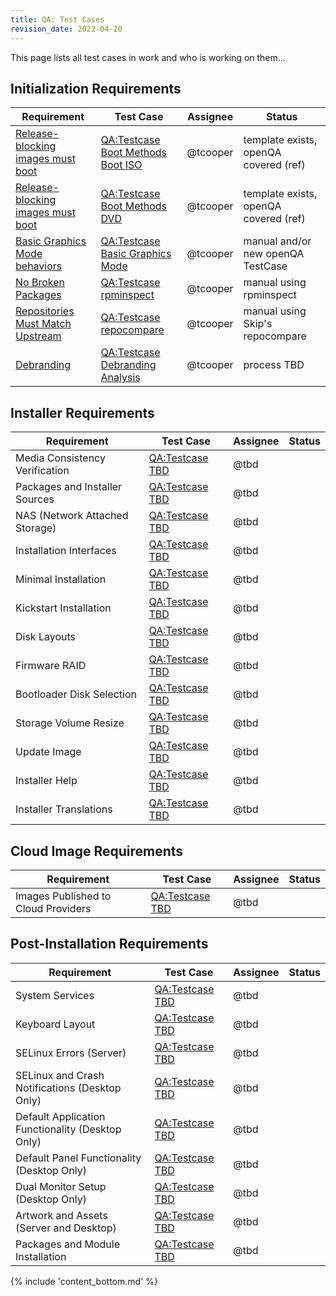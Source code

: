 ```yaml
---
title: QA: Test Cases
revision_date: 2022-04-20
---
```


This page lists all test cases in work and who is working on them...

## Initialization Requirements

| Requirement                                         | Test Case                                                                | Assignee                | Status                                  |
| --------------------------------------------------- | ------------------------------------------------------------------------ | ----------------------- | --------------------------------------- |
| [Release-blocking images must boot](release_criteria.md#release-blocking-images-must-boot) | [QA:Testcase Boot Methods Boot ISO](Testcase_Boot_Methods_Boot_Iso.md) | @tcooper | template exists, openQA covered (ref) |
| [Release-blocking images must boot](release_criteria.md#release-blocking-images-must-boot) | [QA:Testcase Boot Methods DVD](Testcase_Boot_Methods_Dvd.md) | @tcooper | template exists, openQA covered (ref) |
| [Basic Graphics Mode behaviors](release_criteria.md#basic-graphics-mode-behaviors) | [QA:Testcase Basic Graphics Mode](Testcase_Basic_Graphics_Mode.md) | @tcooper | manual and/or new openQA TestCase |
| [No Broken Packages](release_criteria.md#no-broken-packages) | [QA:Testcase rpminspect](Testcase_rpminspect.md) | @tcooper | manual using rpminspect |
| [Repositories Must Match Upstream](release_criteria.md#repositories-must-match-upstream) | [QA:Testcase repocompare](Testcase_repocompare.md) | @tcooper | manual using Skip's repocompare |
| [Debranding](release_criteria.md#debranding) | [QA:Testcase Debranding Analysis](Testcase_Debranding.md) | @tcooper | process TBD |


## Installer Requirements

| Requirement                                         | Test Case                                                                | Assignee                | Status                                  |
| --------------------------------------------------- | ------------------------------------------------------------------------ | ----------------------- | --------------------------------------- |
| Media Consistency Verification                      | [QA:Testcase TBD](Testcase_Template.md)                                  | @tbd                    |                                         |
| Packages and Installer Sources                      | [QA:Testcase TBD](Testcase_Template.md)                                  | @tbd                    |                                         |
| NAS (Network Attached Storage)                      | [QA:Testcase TBD](Testcase_Template.md)                                  | @tbd                    |                                         |
| Installation Interfaces                             | [QA:Testcase TBD](Testcase_Template.md)                                  | @tbd                    |                                         |
| Minimal Installation                                | [QA:Testcase TBD](Testcase_Template.md)                                  | @tbd                    |                                         |
| Kickstart Installation                              | [QA:Testcase TBD](Testcase_Template.md)                                  | @tbd                    |                                         |
| Disk Layouts                                        | [QA:Testcase TBD](Testcase_Template.md)                                  | @tbd                    |                                         |
| Firmware RAID                                       | [QA:Testcase TBD](Testcase_Template.md)                                  | @tbd                    |                                         |
| Bootloader Disk Selection                           | [QA:Testcase TBD](Testcase_Template.md)                                  | @tbd                    |                                         |
| Storage Volume Resize                               | [QA:Testcase TBD](Testcase_Template.md)                                  | @tbd                    |                                         |
| Update Image                                        | [QA:Testcase TBD](Testcase_Template.md)                                  | @tbd                    |                                         |
| Installer Help                                      | [QA:Testcase TBD](Testcase_Template.md)                                  | @tbd                    |                                         |
| Installer Translations                              | [QA:Testcase TBD](Testcase_Template.md)                                  | @tbd                    |                                         |


## Cloud Image Requirements

| Requirement                                         | Test Case                                                                | Assignee                | Status                                  |
| --------------------------------------------------- | ------------------------------------------------------------------------ | ----------------------- | --------------------------------------- |
| Images Published to Cloud Providers                 | [QA:Testcase TBD](Testcase_Template.md)                                  | @tbd                    |                                         |


## Post-Installation Requirements

| Requirement                                         | Test Case                                                                | Assignee                | Status                                  |
| --------------------------------------------------- | ------------------------------------------------------------------------ | ----------------------- | --------------------------------------- |
| System Services                                     | [QA:Testcase TBD](Testcase_Template.md)                                  | @tbd                    |                                         |
| Keyboard Layout                                     | [QA:Testcase TBD](Testcase_Template.md)                                  | @tbd                    |                                         |
| SELinux Errors (Server)                             | [QA:Testcase TBD](Testcase_Template.md)                                  | @tbd                    |                                         |
| SELinux and Crash Notifications (Desktop Only)      | [QA:Testcase TBD](Testcase_Template.md)                                  | @tbd                    |                                         |
| Default Application Functionality (Desktop Only)    | [QA:Testcase TBD](Testcase_Template.md)                                  | @tbd                    |                                         |
| Default Panel Functionality (Desktop Only)          | [QA:Testcase TBD](Testcase_Template.md)                                  | @tbd                    |                                         |
| Dual Monitor Setup (Desktop Only)                   | [QA:Testcase TBD](Testcase_Template.md)                                  | @tbd                    |                                         |
| Artwork and Assets (Server and Desktop)             | [QA:Testcase TBD](Testcase_Template.md)                                  | @tbd                    |                                         |
| Packages and Module Installation                    | [QA:Testcase TBD](Testcase_Template.md)                                  | @tbd                    |                                         |


{% include 'content_bottom.md' %}
